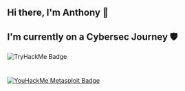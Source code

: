 ## Hi there, I'm Anthony 👾
## I'm currently on a Cybersec Journey 🛡️ 
![TryHackMe Badge](https://tryhackme-badges.s3.amazonaws.com/hunta7.png)
#
[![YouHackMe Metasploit Badge](https://youhackme.com/badges/metasploit/hunta7.png)](https://youhackme.com/users/hunta7)

<!--
**hunta7/hunta7** is a ✨ _special_ ✨ repository because its `README.md` (this file) appears on your GitHub profile.

Here are some ideas to get you started:

- 🔭 I’m currently working on ...
- 🌱 I’m currently learning ...
- 👯 I’m looking to collaborate on ...
- 🤔 I’m looking for help with ...
- 💬 Ask me about ...
- 📫 How to reach me: ...
- 😄 Pronouns: ...
- ⚡ Fun fact: ...
-->
